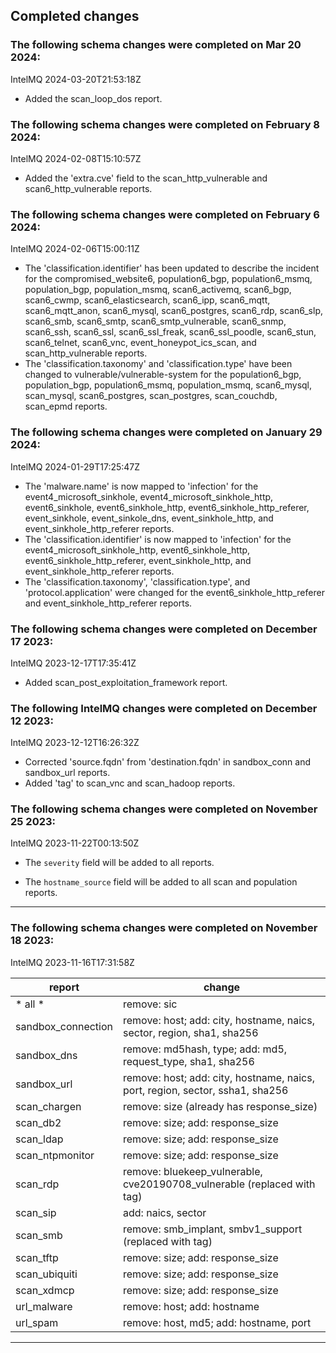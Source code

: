 ## Completed changes

### The following schema changes were completed on Mar 20 2024:

IntelMQ 2024-03-20T21:53:18Z

* Added the scan_loop_dos report.


### The following schema changes were completed on February 8 2024:

IntelMQ 2024-02-08T15:10:57Z

* Added the 'extra.cve' field to the scan_http_vulnerable and scan6_http_vulnerable reports.


### The following schema changes were completed on February 6 2024:

IntelMQ 2024-02-06T15:00:11Z

* The 'classification.identifier' has been updated to describe the incident for the compromised_website6, population6_bgp, population6_msmq, population_bgp, population_msmq, scan6_activemq, scan6_bgp, scan6_cwmp, scan6_elasticsearch, scan6_ipp, scan6_mqtt, scan6_mqtt_anon, scan6_mysql, scan6_postgres, scan6_rdp, scan6_slp, scan6_smb, scan6_smtp, scan6_smtp_vulnerable, scan6_snmp, scan6_ssh, scan6_ssl, scan6_ssl_freak, scan6_ssl_poodle, scan6_stun, scan6_telnet, scan6_vnc, event_honeypot_ics_scan, and scan_http_vulnerable reports.
* The 'classification.taxonomy' and 'classification.type' have been changed to vulnerable/vulnerable-system for the population6_bgp, population_bgp, population6_msmq, population_msmq, scan6_mysql, scan_mysql, scan6_postgres, scan_postgres, scan_couchdb, scan_epmd reports.


### The following schema changes were completed on January 29 2024:

IntelMQ  2024-01-29T17:25:47Z

* The 'malware.name' is now mapped to 'infection' for the event4_microsoft_sinkhole, event4_microsoft_sinkhole_http, event6_sinkhole, event6_sinkhole_http, event6_sinkhole_http_referer, event_sinkhole, event_sinkole_dns, event_sinkhole_http, and event_sinkhole_http_referer reports.
* The 'classification.identifier' is now mapped to 'infection' for the event4_microsoft_sinkhole_http, event6_sinkhole_http, event6_sinkhole_http_referer, event_sinkhole_http, and event_sinkhole_http_referer reports.
* The 'classification.taxonomy', 'classification.type', and 'protocol.application' were changed for the event6_sinkhole_http_referer and event_sinkhole_http_referer reports.


### The following schema changes were completed on December 17 2023:

IntelMQ  2023-12-17T17:35:41Z

* Added scan_post_exploitation_framework report.


### The following IntelMQ changes were completed on December 12 2023:

IntelMQ  2023-12-12T16:26:32Z

* Corrected 'source.fqdn' from 'destination.fqdn' in sandbox_conn and sandbox_url reports.
* Added 'tag' to scan_vnc and scan_hadoop reports.


### The following schema changes were completed on November 25 2023:

IntelMQ  2023-11-22T00:13:50Z 

* The `severity` field will be added to all reports.

* The `hostname_source` field will be added to all scan and population reports.

---

### The following schema changes were completed on November 18 2023:

IntelMQ  2023-11-16T17:31:58Z 

| report | change |
| --- | --- |
| * all * |remove: sic
|sandbox_connection|remove: host; add: city, hostname, naics, sector, region, sha1, sha256
|sandbox_dns| remove: md5hash, type; add: md5, request_type, sha1, sha256
|sandbox_url| remove: host; add: city, hostname, naics, port, region, sector, ssha1, sha256
|scan_chargen| remove: size (already has response_size)
|scan_db2| remove: size; add: response_size
|scan_ldap| remove: size; add: response_size
|scan_ntpmonitor| remove: size; add: response_size
|scan_rdp| remove: bluekeep_vulnerable, cve20190708_vulnerable (replaced with tag)
|scan_sip| add: naics, sector
|scan_smb| remove: smb_implant, smbv1_support (replaced with tag)
|scan_tftp| remove: size; add: response_size
|scan_ubiquiti| remove: size; add: response_size
|scan_xdmcp| remove: size; add: response_size
|url_malware| remove: host; add: hostname
|url_spam| remove: host, md5; add: hostname, port

---


  
